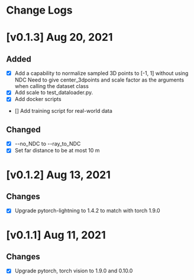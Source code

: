 # Change Logs

# [v0.1.3] Aug 20, 2021

## Added

- [x] Add a capability to normalize sampled 3D points to [-1, 1] without using NDC
      Need to give center_3dpoints and scale factor as the arguments when calling the dataset class
- [x] Add scale to test_dataloader.py.
- [x] Add docker scripts
- [] Add training script for real-world data

## Changed

- [x] --no_NDC to --ray_to_NDC
- [x] Set far distance to be at most 10 m

# [v0.1.2] Aug 13, 2021

## Changes

- [x] Upgrade pytorch-lightning to 1.4.2 to match with torch 1.9.0

# [v0.1.1] Aug 11, 2021

## Changes

- [x] Upgrade pytorch, torch vision to 1.9.0 and 0.10.0
